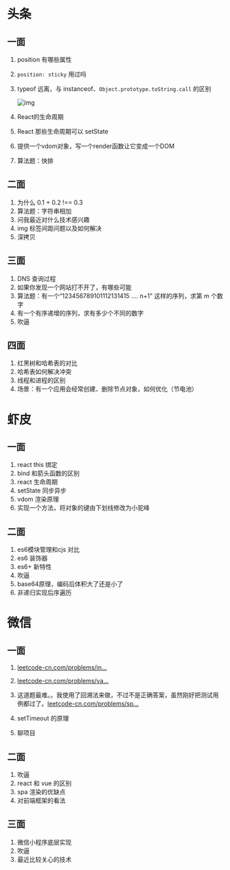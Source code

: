 # 头条

## 一面

1.  position 有哪些属性

2.  `position: sticky` 用过吗

3.  typeof 远离，与 instanceof、`Object.prototype.toString.call` 的区别

    ![img](https://user-gold-cdn.xitu.io/2020/3/18/170e940c691b9396?imageslim)

4.  React的生命周期

5.  React 那些生命周期可以 setState

6.  提供一个vdom对象，写一个render函数让它变成一个DOM

7.  算法题：快排

## 二面

1.  为什么 0.1 + 0.2  !== 0.3
2.  算法题：字符串相加
3.  问我最近对什么技术感兴趣
4.  img 标签间距问题以及如何解决
5.  深拷贝

## 三面

1.  DNS 查询过程
2.  如果你发现一个网站打不开了，有哪些可能
3.  算法题：有一个“123456789101112131415 .... n+1" 这样的序列，求第 m 个数字
4.  有一个有序递增的序列，求有多少个不同的数字
5.  吹逼

## 四面

1.  红黑树和哈希表的对比
2.  哈希表如何解决冲突
3.  线程和进程的区别
4.  场景：有一个应用会经常创建、删除节点对象，如何优化（节电池）



# 虾皮

## 一面

1.  react this 绑定
2.  bind 和箭头函数的区别
3.  react 生命周期
4.  setState 同步异步
5.  vdom 渲染原理
6.  实现一个方法，将对象的键由下划线修改为小驼峰

## 二面

1.  es6模块管理和cjs 对比
2.  es6 装饰器
3.  es6+ 新特性
4.  吹逼
5.  base64原理，编码后体积大了还是小了
6.  非递归实现后序遍历



# 微信

## 一面

1.  [leetcode-cn.com/problems/in…](https://leetcode-cn.com/problems/intersection-of-two-arrays-ii/)

2.  [leetcode-cn.com/problems/va…](https://leetcode-cn.com/problems/valid-triangle-number/)

3.  这道题最难。。我使用了回溯法来做，不过不是正确答案，虽然刚好把测试用例都过了。[leetcode-cn.com/problems/sp…](https://leetcode-cn.com/problems/split-array-into-consecutive-subsequences/)

4.  setTimeout 的原理
5.  聊项目

## 二面

1.  吹逼
2.  react 和 vue 的区别
3.  spa 渲染的优缺点
4.  对前端框架的看法

## 三面

1.  微信小程序底层实现
2.  吹逼
3.  最近比较关心的技术

